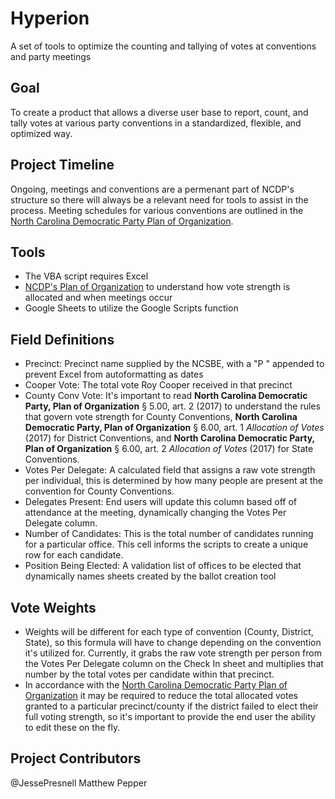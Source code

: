 # Hyperion
A set of tools to optimize the counting and tallying of votes at conventions and party meetings

## Goal
To create a product that allows a diverse user base to report, count, and tally votes at various party conventions in a standardized, flexible, and optimized way. 

## Project Timeline
Ongoing, meetings and conventions are a permenant part of NCDP's structure so there will always be a relevant need for tools to assist in the process. Meeting schedules for various conventions are outlined in the [North Carolina Democratic Party Plan of Organization](https://drive.google.com/file/d/0B3VE_bcfX7g1Nlkyd083TXp2aW8/view).

## Tools
- The VBA script requires Excel
- [NCDP's Plan of Organization](https://drive.google.com/file/d/0B3VE_bcfX7g1Nlkyd083TXp2aW8/view) to understand how vote strength is allocated and when meetings occur
- Google Sheets to utilize the Google Scripts function

## Field Definitions
- Precinct: Precinct name supplied by the NCSBE, with a "P " appended to prevent Excel from autoformatting as dates
- Cooper Vote: The total vote Roy Cooper received in that precinct
- County Conv Vote: It's important to read **North Carolina Democratic Party, Plan of Organization** § 5.00, art. 2 (2017) to understand the rules that govern vote strength for County Conventions, **North Carolina Democratic Party, Plan of Organization** § 6.00, art. 1 *Allocation of Votes* (2017) for District Conventions, and **North Carolina Democratic Party, Plan of Organization** § 6.00, art. 2 *Allocation of Votes* (2017) for State Conventions.
- Votes Per Delegate: A calculated field that assigns a raw vote strength per individual, this is determined by how many people are present at the convention for County Conventions. 
- Delegates Present: End users will update this column based off of attendance at the meeting, dynamically changing the Votes Per Delegate column.
- Number of Candidates: This is the total number of candidates running for a particular office. This cell informs the scripts to create a unique row for each candidate.
- Position Being Elected: A validation list of offices to be elected that dynamically names sheets created by the ballot creation tool

## Vote Weights
- Weights will be different for each type of convention (County, District, State), so this formula will have to change depending on the convention it's utilized for. Currently, it grabs the raw vote strength per person from the Votes Per Delegate column on the Check In sheet and multiplies that number by the total votes per candidate within that precinct. 
- In accordance with the [North Carolina Democratic Party Plan of Organization](https://drive.google.com/file/d/0B3VE_bcfX7g1Nlkyd083TXp2aW8/view) it may be required to reduce the total allocated votes granted to a particular precinct/county if the district failed to elect their full voting strength, so it's important to provide the end user the ability to edit these on the fly. 

## Project Contributors
@JessePresnell
Matthew Pepper
